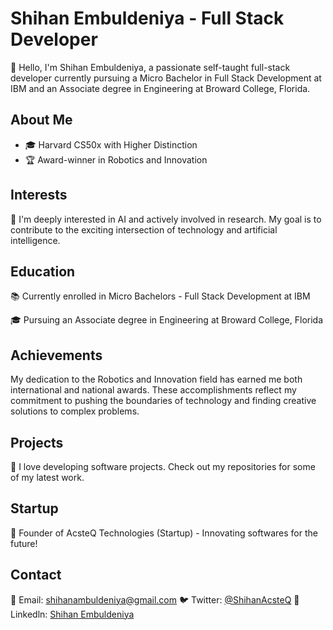 # Shihan Embuldeniya - Full Stack Developer

👋 Hello, I'm Shihan Embuldeniya, a passionate self-taught full-stack developer currently pursuing a Micro Bachelor in Full Stack Development at IBM and an Associate degree in Engineering at Broward College, Florida.

## About Me

- 🎓 Harvard CS50x with Higher Distinction
- 🏆 Award-winner in Robotics and Innovation

## Interests

🤖 I'm deeply interested in AI and actively involved in research. My goal is to contribute to the exciting intersection of technology and artificial intelligence.

## Education

📚 Currently enrolled in Micro Bachelors - Full Stack Development at IBM

🎓 Pursuing an Associate degree in Engineering at Broward College, Florida

## Achievements

My dedication to the Robotics and Innovation field has earned me both international and national awards. These accomplishments reflect my commitment to pushing the boundaries of technology and finding creative solutions to complex problems.

## Projects

🚀 I love developing software projects. Check out my repositories for some of my latest work.

## Startup

🚀 Founder of AcsteQ Technologies (Startup) - Innovating softwares for the future!

## Contact

📧 Email: shihanambuldeniya@gmail.com
🐦 Twitter: [@ShihanAcsteQ](https://twitter.com/ShihanAcsteQ)
💼 Linkedln: [Shihan Embuldeniya](https://www.linkedin.com/in/shihan-embuldeniya-24813b218/)
